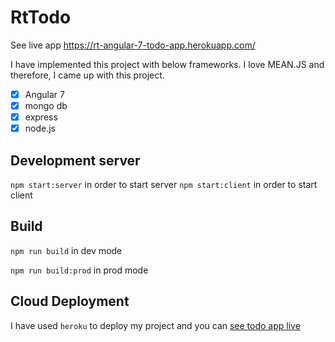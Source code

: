 # RtTodo

See live app https://rt-angular-7-todo-app.herokuapp.com/

I have implemented this project with below frameworks. I love MEAN.JS and therefore, I came up with this project. 

- [x] Angular 7
- [x] mongo db
- [x] express
- [x] node.js

## Development server

`npm start:server` in order to start server
`npm start:client` in order to start client

## Build

`npm run build` in dev mode

`npm run build:prod` in prod mode

## Cloud Deployment

I have used `heroku` to deploy my project and you can
[see todo app live](https://rt-angular-7-todo-app.herokuapp.com/)

